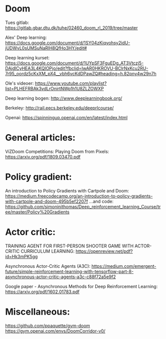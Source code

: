 # Doom
Tues gitlab: https://gitlab.gbar.dtu.dk/tuhe/02460_doom_rl_2019/tree/master

Alex' Deep learning: https://docs.google.com/document/d/1SY04zKiqyohsy2idU-jUDWvL0sUMSuNaRlH8QfHo3HY/edit#

Deep learning kurset: https://docs.google.com/document/d/1UYpSF3FguEDg_AT3Vtczj5-DAjdICyHEA3L4KQIOPjo/edit?fbclid=IwAR0HKROVU-BClrNxKcu2RU-7r95_oordz5cKxXM_pX4__vbh6vcKdDPawZQ#heading=h.82pny4w29n7h

Ole's videoer: https://www.youtube.com/playlist?list=PLHEFRBAk3vdLrOnirtNWp1h1U8ZLZOWXP

Deep learning bogen: http://www.deeplearningbook.org/

Berkeley: http://rail.eecs.berkeley.edu/deeprlcourse/

Openai:
https://spinningup.openai.com/en/latest/index.html


# General articles:
ViZDoom Competitions: Playing Doom from Pixels: https://arxiv.org/pdf/1809.03470.pdf


# Policy gradient:
An introduction to Policy Gradients with Cartpole and Doom: https://medium.freecodecamp.org/an-introduction-to-policy-gradients-with-cartpole-and-doom-495b5ef2207f
...and code: https://github.com/simoninithomas/Deep_reinforcement_learning_Course/tree/master/Policy%20Gradients


# Actor critic:

TRAINING AGENT FOR FIRST-PERSON SHOOTER GAME WITH ACTOR-CRITIC CURRICULUM LEARNING: https://openreview.net/pdf?id=Hk3mPK5gg

Asynchronous Actor-Critic Agents (A3C): https://medium.com/emergent-future/simple-reinforcement-learning-with-tensorflow-part-8-asynchronous-actor-critic-agents-a3c-c88f72a5e9f2

Google paper - Asynchronous Methods for Deep Reinforcement Learning: https://arxiv.org/pdf/1602.01783.pdf

# Miscellaneous:
https://github.com/ppaquette/gym-doom
https://gym.openai.com/envs/DoomCorridor-v0/

